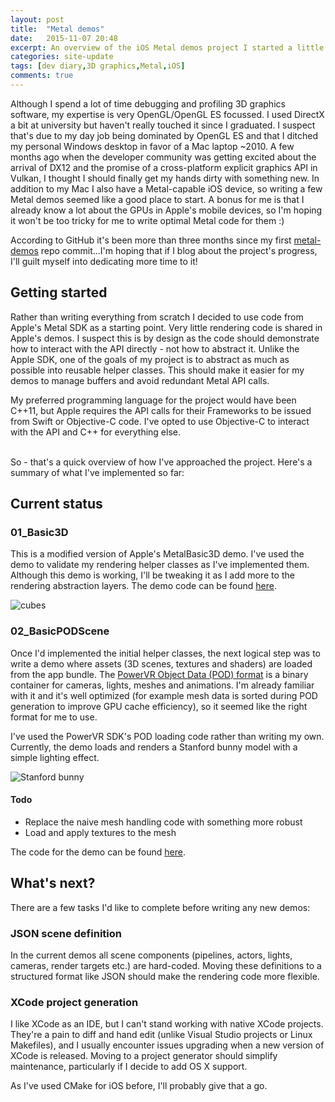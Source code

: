 ```yaml
---
layout: post
title:  "Metal demos"
date:   2015-11-07 20:48
excerpt: An overview of the iOS Metal demos project I started a little while back
categories: site-update
tags: [dev diary,3D graphics,Metal,iOS]
comments: true
---
```


Although I spend a lot of time debugging and profiling 3D graphics software, my expertise is very OpenGL/OpenGL ES focussed. I used DirectX a bit at university but haven't really touched it since I graduated. I suspect that's due to my day job being dominated by OpenGL ES and that I ditched my personal Windows desktop in favor of a Mac laptop ~2010. A few months ago when the developer community was getting excited about the arrival of DX12 and the promise of a cross-platform explicit graphics API in Vulkan, I thought I should finally get my hands dirty with something new. In addition to my Mac I also have a Metal-capable iOS device, so writing a few Metal demos seemed like a good place to start. A bonus for me is that I already know a lot about the GPUs in Apple's mobile devices, so I'm hoping it won't be too tricky for me to write optimal Metal code for them :)

According to GitHub it's been more than three months since my first [metal-demos](https://github.com/joedavisdev/metal-demos) repo commit...I'm hoping that if I blog about the project's progress, I'll guilt myself into dedicating more time to it!

## Getting started
Rather than writing everything from scratch I decided to use code from Apple's Metal SDK as a starting point. Very little rendering code is shared in Apple's demos. I suspect this is by design as the code should demonstrate how to interact with the API directly - not how to abstract it. Unlike the Apple SDK, one of the goals of my project is to abstract as much as possible into reusable helper classes. This should make it easier for my demos to manage buffers and avoid redundant Metal API calls.

My preferred programming language for the project would have been C++11, but Apple requires the API calls for their Frameworks to be issued from Swift or Objective-C code. I've opted to use Objective-C to interact with the API and C++ for everything else.

<br>
So - that's a quick overview of how I've approached the project. Here's a summary of what I've implemented so far:

## Current status

### 01_Basic3D
This is a modified version of Apple's MetalBasic3D demo. I've used the demo to validate my rendering helper classes as I've implemented them. Although this demo is working, I'll be tweaking it as I add more to the rendering abstraction layers. The demo code can be found [here](https://github.com/joedavisdev/metal-demos/tree/master/demos/01_Basic3D).

![cubes]({{url}}/images/posts/2015117/01_Basic3D.png)

### 02_BasicPODScene
Once I'd implemented the initial helper classes, the next logical step was to write a demo where assets (3D scenes, textures and shaders) are loaded from the app bundle. The [PowerVR Object Data (POD) format](http://community.imgtec.com/developers/powervr/tools/pvrgeopod/) is a binary container for cameras, lights, meshes and animations. I'm already familiar with it and it's well optimized (for example mesh data is sorted during POD generation to improve GPU cache efficiency), so it seemed like the right format for me to use.

I've used the PowerVR SDK's POD loading code rather than writing my own. Currently, the demo loads and renders a Stanford bunny model with a simple lighting effect.

![Stanford bunny]({{url}}/images/posts/2015117/02_BasicPODScene.png)

#### Todo

* Replace the naive mesh handling code with something more robust
* Load and apply textures to the mesh

The code for the demo can be found [here](https://github.com/joedavisdev/metal-demos/tree/master/demos/02_BasicPODScene).

## What's next?
There are a few tasks I'd like to complete before writing any new demos:

### JSON scene definition
In the current demos all scene components (pipelines, actors, lights, cameras, render targets etc.) are hard-coded. Moving these definitions to a structured format like JSON should make the rendering code more flexible.

### XCode project generation
I like XCode as an IDE, but I can't stand working with native XCode projects. They're a pain to diff and hand edit (unlike Visual Studio projects or Linux Makefiles), and I usually encounter issues upgrading when a new version of XCode is released. Moving to a project generator should simplify maintenance, particularly if I decide to add OS X support.

As I've used CMake for iOS before, I'll probably give that a go.
